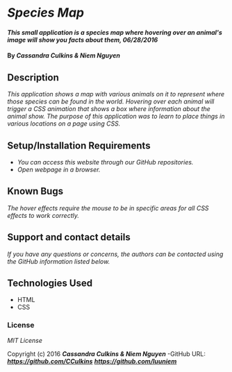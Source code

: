 # _Species Map_

#### _This small application is a species map where hovering over an animal's image will show you facts about them, 06/28/2016_

#### By _**Cassandra Culkins & Niem Nguyen**_

## Description

_This application shows a map with various animals on it to represent where those species can be found in the world. Hovering over each animal will trigger a CSS animation that shows a box where information about the animal show._
_The purpose of this application was to learn to place things in various locations on a page using CSS._

## Setup/Installation Requirements

* _You can access this website through our GitHub repositories._
* _Open webpage in a browser._

## Known Bugs

_The hover effects require the mouse to be in specific areas for all CSS effects to work correctly._

## Support and contact details

_If you have any questions or concerns, the authors can be contacted using the GitHub information listed below._

## Technologies Used

* HTML
* CSS

### License

*MIT License*

Copyright (c) 2016 **_Cassandra Culkins & Niem Nguyen_**
-GitHub URL: **_https://github.com/CCulkins_** **_https://github.com/luuniem_**

